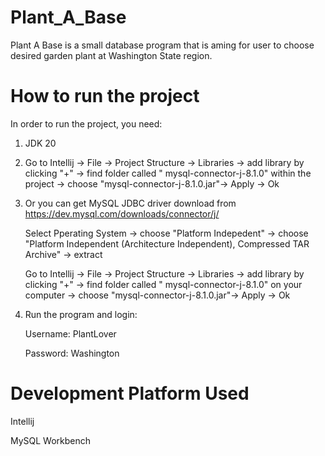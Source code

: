 # Plant_A_Base

Plant A Base is a small database program that is aming for user to choose desired garden plant at Washington State region. 

# How to run the project

In order to run the project, you need:

1. JDK 20
   
2.  Go to Intellij -> File -> Project Structure -> Libraries -> add library by clicking "+" -> find folder called " mysql-connector-j-8.1.0" within the project -> choose "mysql-connector-j-8.1.0.jar"-> Apply -> Ok


3. Or you can get MySQL JDBC driver download from https://dev.mysql.com/downloads/connector/j/

   Select Pperating System -> choose "Platform Indepedent" -> choose "Platform Independent (Architecture Independent), Compressed TAR Archive" -> extract
   
   Go to Intellij -> File -> Project Structure -> Libraries -> add library by clicking "+" -> find folder called " mysql-connector-j-8.1.0" on your computer -> choose "mysql-connector-j-8.1.0.jar"-> Apply -> Ok

4. Run the program and login:

   Username: PlantLover

   Password: Washington
    

# Development Platform Used

Intellij

MySQL Workbench
